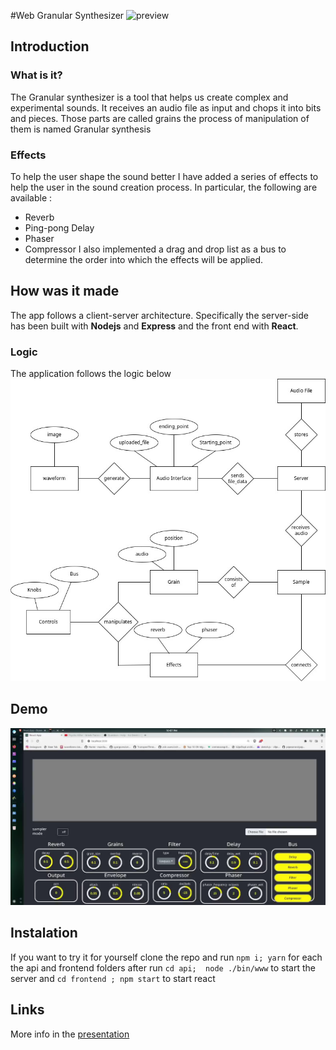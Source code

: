 #Web Granular Synthesizer 
![preview](./granular.png)
## Introduction
### What is it?
The Granular synthesizer is a tool that helps us create complex and 
experimental sounds.
It receives an audio file as input and chops it into bits and pieces.
Those parts are called grains the process of manipulation of them is named 
Granular synthesis
### Effects
To help the user shape the sound better I have added a series of effects to help
the user in the sound creation process. In particular, the following are
available :
* Reverb
* Ping-pong Delay
* Phaser
* Compressor
I also implemented a drag and drop list as a bus to determine the order into which
the effects will be applied.

## How was it made
The app follows a client-server architecture. Specifically the server-side
has been built with **Nodejs** and **Express** and the front end with **React**.
### Logic
The application follows the logic below
![diagram]( ./granular.jpg )

## Demo
[![demo](./thumbnail.jpg)](https://www.youtube.com/watch?v=BqoPrmGFGbo)
## Instalation
If you want to try it for yourself clone the repo and run
`npm i; yarn`
for each the api and frontend folders 
after run 
`cd api; 
node ./bin/www` 
to start the server
and 
`cd frontend ;
npm start` to start react
## Links
More info in the [presentation](./presentation.pdf)

